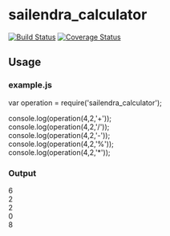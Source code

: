 # sailendra_calculator

[![Build Status](https://travis-ci.org/spinupol/sailendra_calculator.svg?branch=master)](https://travis-ci.org/spinupol/sailendra_calculator)
[![Coverage Status](https://coveralls.io/repos/github/spinupol/sailendra_calculator/badge.svg?branch=master)](https://coveralls.io/github/spinupol/sailendra_calculator?branch=master)

## Usage
### example.js
var operation = require('sailendra_calculator');

console.log(operation(4,2,'+'));  
console.log(operation(4,2,'/'));  
console.log(operation(4,2,'-'));  
console.log(operation(4,2,'%'));  
console.log(operation(4,2,'*'));  

### Output
6  
2  
2  
0  
8  
